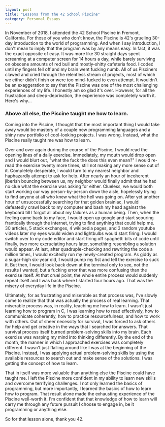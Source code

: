 ```yaml
---
layout: post
title: "Lessons from the 42 School Piscine"
category: Personal Essays
---
```


In November of 2018, I attended the 42 School Piscine in Fremont, California. For those of you who don't know, the Piscine is 42's grueling 30-day introduction to the world of programming. And when I say introduction, I don't mean to imply that the program was by any means easy. In fact, it was the exact opposite of easy. It was more like 30 straight days spent screaming at a computer screen for 14 hours a day, while barely surviving on obscene amounts of red bull and mostly-shitty cafeteria food. I coded until my fingers fell off and my brain went fucking numb. All of us Pisciners clawed and cried through the relentless stream of projects, most of which we either didn't finish or were too mind-fucked to even attempt. It wouldn't be an exaggeration to say that the Piscine was one of the most challenging experiences of my life.  I honestly am so glad it's over. However, for all the frustration and sleep-deprivation, the experience was completely worth it. Here's why... 

### Above all else, the Piscine taught me how to learn. 

Coming into the Piscine, I thought that the most important thing I would take away would be mastery of a couple new programming languages and a shiny new portfolio of cool-looking projects. I was wrong. Instead, what the Piscine really taught me was how to learn. 

Over and over again during the course of the Piscine, I would read the opening lines of a daily exercise. Immediately, my mouth would drop open and I would blurt out, "what the fuck the does this even mean?" I would re-read the exercise twenty more times, still not making any more sense out of it. Completely desperate, I would turn to my nearest neighbor and haphazardly attempt to ask for help. After nearly an hour of incoherent jiberish bouncing between us, my neighbor would finally admit that he had no clue what the exercise was asking for either. Clueless, we would both start working our way person-by-person down the aisle, hopelessly trying to find anyone at all who knew what the hell was going on. After yet another hour of unsuccessfully searching for that golden brainiac, I would defeatedly crawl back to my computer and bash my head against the keyboard till I forgot all about my failures as a human being. Then, when the feeling came back to my face, I would open up google and start scouring frantically through the internet, trying to find anything that could help me. 30 articles, 5 stack exchanges, 4 wikipedia pages, and 3 random youtube videos later my eyes would widen and lightbulbs would start firing. I would switch over to my code editor and start firing off spaghetti bits of code until finally, two more excruciating hours later, something resembling a solution would appear. At last, after quadruple-checking and rewriting the code a million times, I would excitedly run my newly-created program. As giddy as a sugar-high six-year old, I would pump my fist and tell the exercise to suck it. But then, I would look back down at the terminal only to see, not the results I wanted, but a fucking error that was more confusing than the exercise itself.  At that cruel point, the whole entire process would suddenly repeat itself and I was back where I started four hours ago. That was the misery of everyday life in the Piscine. 

Ultimately, for as frustrating and miserable as that process was, I've slowly come to realize that that was actually the process of real learning. That miserable process was, in reality, teaching me how to learn. I wasn't just learning how to program in C, I was learning how to read effectively, how to communicate coherently, how to practice resourcefulness, and how to work with others. Out of sheer necessity for survival, I was forced to ask others for help and get creative in the ways that I searched for answers. That survival process itself burned problem-solving skills into my brain. Each exercise was warping my mind into thinking differently. By the end of the month, the manner in which I approached exercises was completely different. I wasn't just flailing around like I was at the beginning of the Piscine. Instead, I was applying actual problem-solving skills by using the available resources to search out and make sense of the solutions. I was getting the concept of how to learn. 

That in itself was more valuable than anything else the Piscine could have taught me. I left the Piscine more confident in my ability to learn new skills and overcome terrifying challenges. I not only learned the basics of programming, but more importantly, I learned the basics of how to learn how to program. That result alone made the exhausting experience of the Piscine well-worth it. I'm confident that that knowledge of how to learn will carry me through any future pursuit I choose to engage in, be it programming or anything else. 

So for that lesson alone, thank you 42. 








